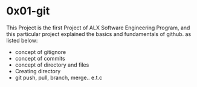 # 0x01-git

This Project is the first Project of ALX Software Engineering Program, and this particular project explained the basics and fundamentals of github. as listed below:

* concept of gitignore
* concept of commits
* concept of directory and files
* Creating directory
* git push, pull, branch, merge.. e.t.c
